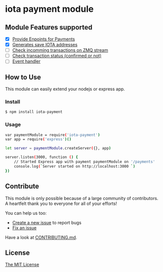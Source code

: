 # iota payment module


## Module Features supported
- [x] [Provide Enpoints for Payments]()
- [x] [Generates save IOTA addresses]()
- [ ] [Check incomming transactions on ZMQ stream]()
- [ ] [Check transaction status (confirmed or not) ]()
- [ ] [Event handler]()

## How to Use
This module can easily extend your nodejs or express app.

### Install

```bash
$ npm install iota-payment 
```

### Usage

```bash
var paymentModule = require('iota-payment')
var app = require('express')()

let server = paymentModule.createServer({}, app)

server.listen(3000, function () {
    // Started Express app with payment paymentModule on '/payments'
    console.log(`Server started on http://localhost:3000 `)
})

```

## Contribute
This module is only possible because of a large community of contributors. A heartfelt thank you to everyone for all of your efforts!

You can help us too:

- [Create a new issue](https://github.com/machineeconomy/iota-payment/issues/new) to report bugs
- [Fix an issue](https://github.com/machineeconomy/iota-payment/issues)

Have a look at [CONTRIBUTING.md](https://github.com/solid/node-solid-server/blob/master/CONTRIBUTING.md).


## License
[The MIT License](https://github.com/solid/node-solid-server/blob/master/LICENSE.md)